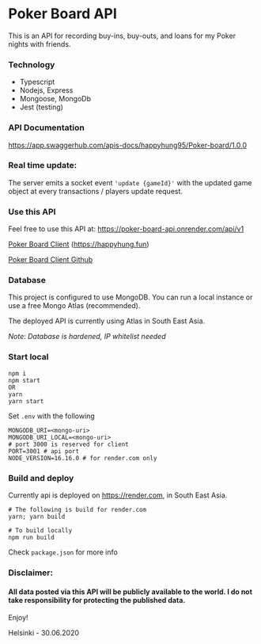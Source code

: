 # Poker Board API

This is an API for recording buy-ins, buy-outs, and loans for my Poker nights with friends.

### Technology
* Typescript
* Nodejs, Express
* Mongoose, MongoDb
* Jest (testing)

### API Documentation
https://app.swaggerhub.com/apis-docs/happyhung95/Poker-board/1.0.0

### Real time update:
The server emits a socket event `'update {gameId}'` with the updated game object at every transactions / players update request.

### Use this API
Feel free to use this API at: https://poker-board-api.onrender.com/api/v1

[Poker Board Client](https://pokerboard.netlify.app/) (https://happyhung.fun)

[Poker Board Client Github](https://github.com/happyhung95/poker-board-client)

### Database

This project is configured to use MongoDB. You can run a local instance or use a free Mongo Atlas (recommended). 

The deployed API is currently using Atlas in South East Asia. 

_Note: Database is hardened, IP whitelist needed_

### Start local
```
npm i
npm start
OR
yarn
yarn start
```
Set `.env` with the following
```
MONGODB_URI=<mongo-uri>
MONGODB_URI_LOCAL=<mongo-uri>
# port 3000 is reserved for client
PORT=3001 # api port
NODE_VERSION=16.16.0 # for render.com only
```
### Build and deploy
Currently api is deployed on https://render.com, in South East Asia.

```
# The following is build for render.com
yarn; yarn build

# To build locally
npm run build
```
Check `package.json` for more info

### Disclaimer: 
#### All data posted via this API will be publicly available to the world. I do not take responsibility for protecting the published data.

Enjoy!

Helsinki - 30.06.2020
